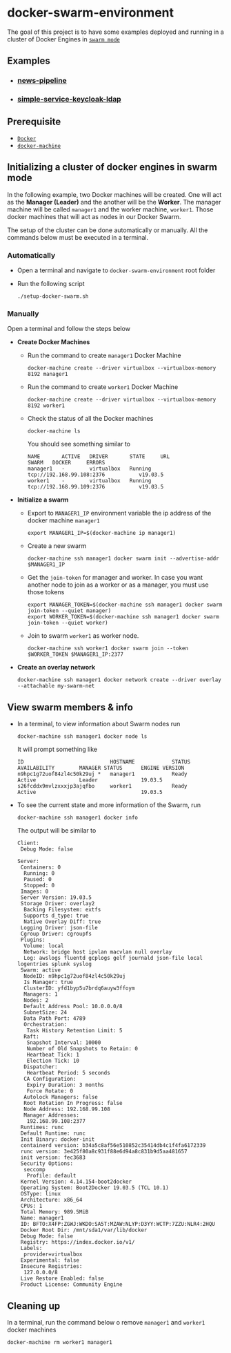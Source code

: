 # docker-swarm-environment

The goal of this project is to have some examples deployed and running in a cluster of Docker Engines in [`swarm mode`](https://docs.docker.com/engine/swarm/swarm-tutorial)

## Examples

- ### [news-pipeline](https://github.com/ivangfr/docker-swarm-environment/tree/master/news-pipeline#docker-swarm-environment)
- ### [simple-service-keycloak-ldap](https://github.com/ivangfr/docker-swarm-environment/tree/master/simple-service-keycloak-ldap#docker-swarm-environment)

## Prerequisite

- [`Docker`](https://www.docker.com/)
- [`docker-machine`](https://docs.docker.com/machine/overview/)

## Initializing a cluster of docker engines in swarm mode

In the following example, two Docker machines will be created. One will act as the **Manager (Leader)** and the another will be the **Worker**. The manager machine will be called `manager1` and the worker machine, `worker1`. Those docker machines that will act as nodes in our Docker Swarm.

The setup of the cluster can be done automatically or manually. All the commands below must be executed in a terminal.

### Automatically

- Open a terminal and navigate to `docker-swarm-environment` root folder

- Run the following script
  ```
  ./setup-docker-swarm.sh
  ```

### Manually

Open a terminal and follow the steps below

- **Create Docker Machines**

  - Run the command to create `manager1` Docker Machine
    ```
    docker-machine create --driver virtualbox --virtualbox-memory 8192 manager1
    ```

  - Run the command to create `worker1` Docker Machine
    ```
    docker-machine create --driver virtualbox --virtualbox-memory 8192 worker1
    ```

  - Check the status of all the Docker machines
    ```
    docker-machine ls
    ```
  
    You should see something similar to
    ```
    NAME       ACTIVE   DRIVER       STATE     URL                         SWARM   DOCKER     ERRORS
    manager1   -        virtualbox   Running   tcp://192.168.99.108:2376           v19.03.5
    worker1    -        virtualbox   Running   tcp://192.168.99.109:2376           v19.03.5
    ```

- **Initialize a swarm**

  - Export to `MANAGER1_IP` environment variable the ip address of the docker machine `manager1`
    ```
    export MANAGER1_IP=$(docker-machine ip manager1)
    ```

  - Create a new swarm
    ```
    docker-machine ssh manager1 docker swarm init --advertise-addr $MANAGER1_IP
    ```

  - Get the `join-token` for manager and worker. In case you want another node to join as a worker or as a manager, you must use those tokens
    ```
    export MANAGER_TOKEN=$(docker-machine ssh manager1 docker swarm join-token --quiet manager)
    export WORKER_TOKEN=$(docker-machine ssh manager1 docker swarm join-token --quiet worker)
    ```

  - Join to swarm `worker1` as worker node.
    ```
    docker-machine ssh worker1 docker swarm join --token $WORKER_TOKEN $MANAGER1_IP:2377
    ```

- **Create an overlay network**
  ```
  docker-machine ssh manager1 docker network create --driver overlay --attachable my-swarm-net
  ```

## View swarm members & info

- In a terminal, to view information about Swarm nodes run
  ```
  docker-machine ssh manager1 docker node ls
  ```

  It will prompt something like
  ```
  ID                            HOSTNAME            STATUS              AVAILABILITY        MANAGER STATUS      ENGINE VERSION
  n9hpc1g72uof84zl4c50k29uj *   manager1            Ready               Active              Leader              19.03.5
  s26fcddx9mvlzxxxjp3ajqfbo     worker1             Ready               Active                                  19.03.5
  ```

- To see the current state and more information of the Swarm, run
  ```
  docker-machine ssh manager1 docker info
  ```

  The output will be similar to
  ```
  Client:
   Debug Mode: false
  
  Server:
   Containers: 0
    Running: 0
    Paused: 0
    Stopped: 0
   Images: 0
   Server Version: 19.03.5
   Storage Driver: overlay2
    Backing Filesystem: extfs
    Supports d_type: true
    Native Overlay Diff: true
   Logging Driver: json-file
   Cgroup Driver: cgroupfs
   Plugins:
    Volume: local
    Network: bridge host ipvlan macvlan null overlay
    Log: awslogs fluentd gcplogs gelf journald json-file local logentries splunk syslog
   Swarm: active
    NodeID: n9hpc1g72uof84zl4c50k29uj
    Is Manager: true
    ClusterID: yfd1byp5u7brdq6auyw3ffoym
    Managers: 1
    Nodes: 2
    Default Address Pool: 10.0.0.0/8  
    SubnetSize: 24
    Data Path Port: 4789
    Orchestration:
     Task History Retention Limit: 5
    Raft:
     Snapshot Interval: 10000
     Number of Old Snapshots to Retain: 0
     Heartbeat Tick: 1
     Election Tick: 10
    Dispatcher:
     Heartbeat Period: 5 seconds
    CA Configuration:
     Expiry Duration: 3 months
     Force Rotate: 0
    Autolock Managers: false
    Root Rotation In Progress: false
    Node Address: 192.168.99.108
    Manager Addresses:
     192.168.99.108:2377
   Runtimes: runc
   Default Runtime: runc
   Init Binary: docker-init
   containerd version: b34a5c8af56e510852c35414db4c1f4fa6172339
   runc version: 3e425f80a8c931f88e6d94a8c831b9d5aa481657
   init version: fec3683
   Security Options:
    seccomp
     Profile: default
   Kernel Version: 4.14.154-boot2docker
   Operating System: Boot2Docker 19.03.5 (TCL 10.1)
   OSType: linux
   Architecture: x86_64
   CPUs: 1
   Total Memory: 989.5MiB
   Name: manager1
   ID: BFTO:X4FP:ZGWJ:WKDO:SA5T:MZAW:NLYP:D3YY:WCTP:7ZZU:NLR4:2HQU
   Docker Root Dir: /mnt/sda1/var/lib/docker
   Debug Mode: false
   Registry: https://index.docker.io/v1/
   Labels:
    provider=virtualbox
   Experimental: false
   Insecure Registries:
    127.0.0.0/8
   Live Restore Enabled: false
   Product License: Community Engine
  ```

## Cleaning up  

In a terminal, run the command below o remove `manager1` and `worker1` docker machines
```
docker-machine rm worker1 manager1
```

